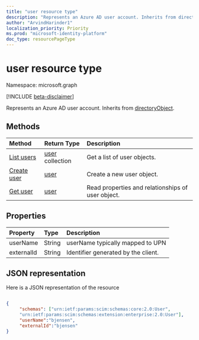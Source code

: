 ```yaml
---
title: "user resource type"
description: "Represents an Azure AD user account. Inherits from directoryObject."
author: "ArvindHarinder1"
localization_priority: Priority
ms.prod: "microsoft-identity-platform"
doc_type: resourcePageType
---
```


# user resource type

Namespace: microsoft.graph

[!INCLUDE [beta-disclaimer](../../includes/beta-disclaimer.md)]

Represents an Azure AD user account. Inherits from [directoryObject](directoryobject.md).

## Methods

| Method | Return Type | Description |
|:-------|:------------|:------------|
| [List users](../api/user-list-scim.md) | [user](user-scim.md) collection | Get a list of user objects. |
| [Create user](../api/user-post-users-scim.md) | [user](user-scim.md) | Create a new user object. |
| [Get user](../api/user-get-scim.md) | [user](user-scim.md) | Read properties and relationships of user object. |

## Properties

| Property       | Type    | Description |
|:---------------|:--------|:------------|
| userName | String | userName typically mapped to UPN |
| externalId | String | Identifier generated by the client.|


## JSON representation

Here is a JSON representation of the resource

```json

{
     "schemas": ["urn:ietf:params:scim:schemas:core:2.0:User",
     "urn:ietf:params:scim:schemas:extension:enterprise:2.0:User"],
     "userName":"bjensen",
     "externalId":"bjensen"
}
```
<!-- uuid: 8fcb5dbc-d5aa-4681-8e31-b001d5168d79
2015-10-25 14:57:30 UTC -->
<!--
{
  "type": "#page.annotation",
  "description": "user resource",
  "keywords": "",
  "section": "documentation",
  "tocPath": "",
  "suppressions": []
}
-->
